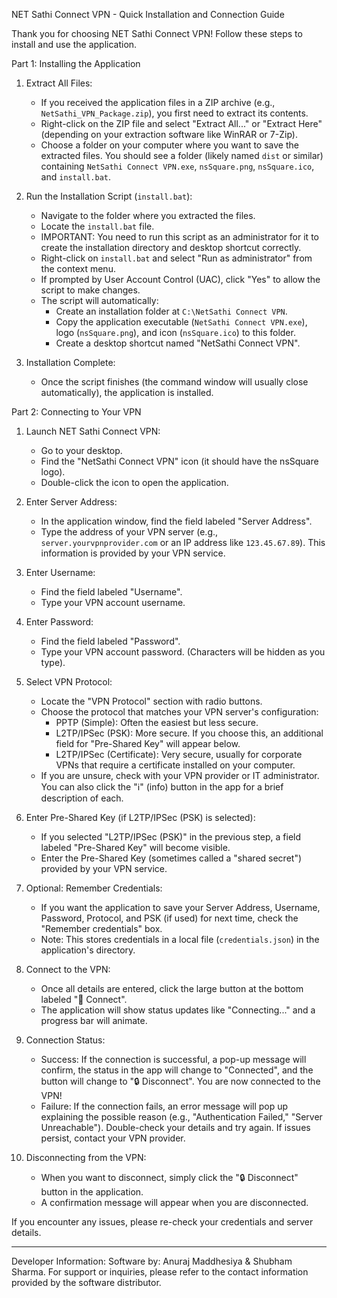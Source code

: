 NET Sathi Connect VPN - Quick Installation and Connection Guide

Thank you for choosing NET Sathi Connect VPN! Follow these steps to install and use the application.

Part 1: Installing the Application

1.  Extract All Files:
    *   If you received the application files in a ZIP archive (e.g., `NetSathi_VPN_Package.zip`), you first need to extract its contents.
    *   Right-click on the ZIP file and select "Extract All..." or "Extract Here" (depending on your extraction software like WinRAR or 7-Zip).
    *   Choose a folder on your computer where you want to save the extracted files. You should see a folder (likely named `dist` or similar) containing `NetSathi Connect VPN.exe`, `nsSquare.png`, `nsSquare.ico`, and `install.bat`.

2.  Run the Installation Script (`install.bat`):
    *   Navigate to the folder where you extracted the files.
    *   Locate the `install.bat` file.
    *   IMPORTANT: You need to run this script as an administrator for it to create the installation directory and desktop shortcut correctly.
    *   Right-click on `install.bat` and select "Run as administrator" from the context menu.
    *   If prompted by User Account Control (UAC), click "Yes" to allow the script to make changes.
    *   The script will automatically:
        *   Create an installation folder at `C:\NetSathi Connect VPN`.
        *   Copy the application executable (`NetSathi Connect VPN.exe`), logo (`nsSquare.png`), and icon (`nsSquare.ico`) to this folder.
        *   Create a desktop shortcut named "NetSathi Connect VPN".

3.  Installation Complete:
    *   Once the script finishes (the command window will usually close automatically), the application is installed.

Part 2: Connecting to Your VPN

1.  Launch NET Sathi Connect VPN:
    *   Go to your desktop.
    *   Find the "NetSathi Connect VPN" icon (it should have the nsSquare logo).
    *   Double-click the icon to open the application.

2.  Enter Server Address:
    *   In the application window, find the field labeled "Server Address".
    *   Type the address of your VPN server (e.g., `server.yourvpnprovider.com` or an IP address like `123.45.67.89`). This information is provided by your VPN service.

3.  Enter Username:
    *   Find the field labeled "Username".
    *   Type your VPN account username.

4.  Enter Password:
    *   Find the field labeled "Password".
    *   Type your VPN account password. (Characters will be hidden as you type).

5.  Select VPN Protocol:
    *   Locate the "VPN Protocol" section with radio buttons.
    *   Choose the protocol that matches your VPN server's configuration:
        *   PPTP (Simple): Often the easiest but less secure.
        *   L2TP/IPSec (PSK): More secure. If you choose this, an additional field for "Pre-Shared Key" will appear below.
        *   L2TP/IPSec (Certificate): Very secure, usually for corporate VPNs that require a certificate installed on your computer.
    *   If you are unsure, check with your VPN provider or IT administrator. You can also click the "ℹ️" (info) button in the app for a brief description of each.

6.  Enter Pre-Shared Key (if L2TP/IPSec (PSK) is selected):
    *   If you selected "L2TP/IPSec (PSK)" in the previous step, a field labeled "Pre-Shared Key" will become visible.
    *   Enter the Pre-Shared Key (sometimes called a "shared secret") provided by your VPN service.

7.  Optional: Remember Credentials:
    *   If you want the application to save your Server Address, Username, Password, Protocol, and PSK (if used) for next time, check the "Remember credentials" box.
    *   Note: This stores credentials in a local file (`credentials.json`) in the application's directory.

8.  Connect to the VPN:
    *   Once all details are entered, click the large button at the bottom labeled "🔐 Connect".
    *   The application will show status updates like "Connecting..." and a progress bar will animate.

9.  Connection Status:
    *   Success: If the connection is successful, a pop-up message will confirm, the status in the app will change to "Connected", and the button will change to "🔒 Disconnect". You are now connected to the VPN!
    *   Failure: If the connection fails, an error message will pop up explaining the possible reason (e.g., "Authentication Failed," "Server Unreachable"). Double-check your details and try again. If issues persist, contact your VPN provider.

10. Disconnecting from the VPN:
    *   When you want to disconnect, simply click the "🔒 Disconnect" button in the application.
    *   A confirmation message will appear when you are disconnected.

If you encounter any issues, please re-check your credentials and server details. 

---
Developer Information:
Software by: Anuraj Maddhesiya & Shubham Sharma.
For support or inquiries, please refer to the contact information provided by the software distributor. 
